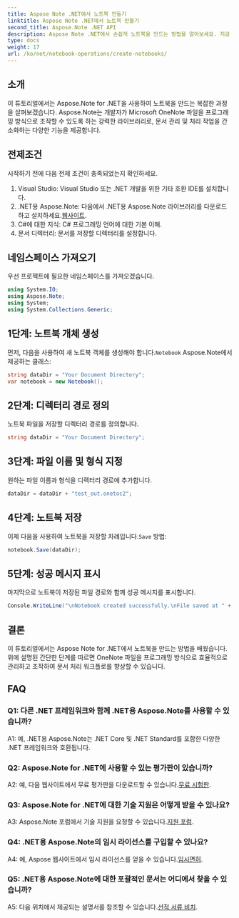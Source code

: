 ```yaml
---
title: Aspose Note .NET에서 노트북 만들기
linktitle: Aspose Note .NET에서 노트북 만들기
second_title: Aspose.Note .NET API
description: Aspose Note .NET에서 손쉽게 노트북을 만드는 방법을 알아보세요. 지금 문서 처리 워크플로를 강화하세요.
type: docs
weight: 17
url: /ko/net/notebook-operations/create-notebooks/
---
```

## 소개

이 튜토리얼에서는 Aspose.Note for .NET을 사용하여 노트북을 만드는 복잡한 과정을 살펴보겠습니다. Aspose.Note는 개발자가 Microsoft OneNote 파일을 프로그래밍 방식으로 조작할 수 있도록 하는 강력한 라이브러리로, 문서 관리 및 처리 작업을 간소화하는 다양한 기능을 제공합니다.

## 전제조건

시작하기 전에 다음 전제 조건이 충족되었는지 확인하세요.

1. Visual Studio: Visual Studio 또는 .NET 개발을 위한 기타 호환 IDE를 설치합니다.
2.  .NET용 Aspose.Note: 다음에서 .NET용 Aspose.Note 라이브러리를 다운로드하고 설치하세요.[웹사이트](https://releases.aspose.com/note/net/).
3. C#에 대한 지식: C# 프로그래밍 언어에 대한 기본 이해.
4. 문서 디렉터리: 문서를 저장할 디렉터리를 설정합니다.

## 네임스페이스 가져오기

우선 프로젝트에 필요한 네임스페이스를 가져오겠습니다.

```csharp
using System.IO;
using Aspose.Note;
using System;
using System.Collections.Generic;
```

## 1단계: 노트북 개체 생성

 먼저, 다음을 사용하여 새 노트북 객체를 생성해야 합니다.`Notebook` Aspose.Note에서 제공하는 클래스:

```csharp
string dataDir = "Your Document Directory";
var notebook = new Notebook();
```

## 2단계: 디렉터리 경로 정의

노트북 파일을 저장할 디렉터리 경로를 정의합니다.

```csharp
string dataDir = "Your Document Directory";
```

## 3단계: 파일 이름 및 형식 지정

원하는 파일 이름과 형식을 디렉터리 경로에 추가합니다.

```csharp
dataDir = dataDir + "test_out.onetoc2";
```

## 4단계: 노트북 저장

 이제 다음을 사용하여 노트북을 저장할 차례입니다.`Save` 방법:

```csharp
notebook.Save(dataDir);
```

## 5단계: 성공 메시지 표시

마지막으로 노트북이 저장된 파일 경로와 함께 성공 메시지를 표시합니다.

```csharp
Console.WriteLine("\nNotebook created successfully.\nFile saved at " + dataDir);
```

## 결론

이 튜토리얼에서는 Aspose Note for .NET에서 노트북을 만드는 방법을 배웠습니다. 위에 설명된 간단한 단계를 따르면 OneNote 파일을 프로그래밍 방식으로 효율적으로 관리하고 조작하여 문서 처리 워크플로를 향상할 수 있습니다.

## FAQ

### Q1: 다른 .NET 프레임워크와 함께 .NET용 Aspose.Note를 사용할 수 있습니까?

A1: 예, .NET용 Aspose.Note는 .NET Core 및 .NET Standard를 포함한 다양한 .NET 프레임워크와 호환됩니다.

### Q2: Aspose.Note for .NET에 사용할 수 있는 평가판이 있습니까?

 A2: 예, 다음 웹사이트에서 무료 평가판을 다운로드할 수 있습니다.[무료 시험판](https://releases.aspose.com/).

### Q3: Aspose.Note for .NET에 대한 기술 지원은 어떻게 받을 수 있나요?

 A3: Aspose.Note 포럼에서 기술 지원을 요청할 수 있습니다.[지원 포럼](https://forum.aspose.com/c/note/28).

### Q4: .NET용 Aspose.Note의 임시 라이선스를 구입할 수 있나요?

A4: 예, Aspose 웹사이트에서 임시 라이선스를 얻을 수 있습니다.[임시면허](https://purchase.aspose.com/temporary-license/).

### Q5: .NET용 Aspose.Note에 대한 포괄적인 문서는 어디에서 찾을 수 있습니까?

 A5: 다음 위치에서 제공되는 설명서를 참조할 수 있습니다.[선적 서류 비치](https://reference.aspose.com/note/net/).


